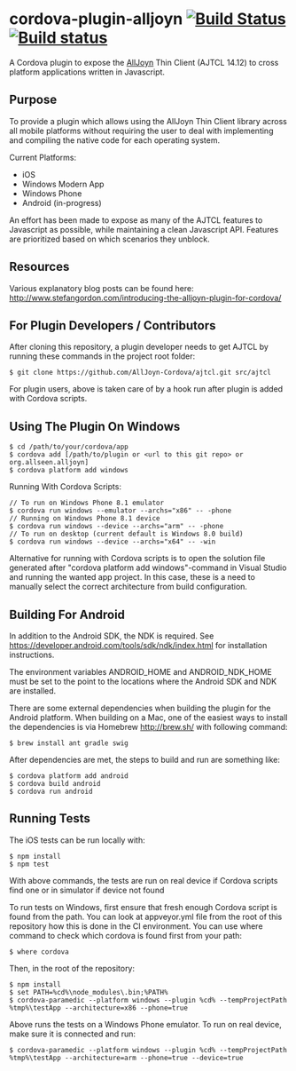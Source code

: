 cordova-plugin-alljoyn [![Build Status](https://travis-ci.org/AllJoyn-Cordova/cordova-plugin-alljoyn.svg?branch=master)](https://travis-ci.org/AllJoyn-Cordova/cordova-plugin-alljoyn) [![Build status](https://ci.appveyor.com/api/projects/status/0e2dbkgl7xim5eao/branch/master?svg=true)](https://ci.appveyor.com/project/vjrantal/cordova-plugin-alljoyn-uqr9k)
======================

A Cordova plugin to expose the [AllJoyn](https://allseenalliance.org/alljoyn-framework-tutorial) Thin Client (AJTCL 14.12) to cross platform applications written in Javascript.

Purpose
-------

To provide a plugin which allows using the AllJoyn Thin Client library across all mobile platforms without requiring the user to deal with implementing and compiling the native code for each operating system.

Current Platforms:
* iOS
* Windows Modern App
* Windows Phone
* Android (in-progress)

An effort has been made to expose as many of the AJTCL features to Javascript as possible, while maintaining a clean Javascript API.  Features are prioritized based on which scenarios they unblock.  

Resources
---------

Various explanatory blog posts can be found here:
http://www.stefangordon.com/introducing-the-alljoyn-plugin-for-cordova/

For Plugin Developers / Contributors
--------------------
After cloning this repository, a plugin developer needs to get AJTCL by running these commands in the project root folder:

```
$ git clone https://github.com/AllJoyn-Cordova/ajtcl.git src/ajtcl
```

For plugin users, above is taken care of by a hook run after plugin is added with Cordova scripts.

Using The Plugin On Windows
---------------------------

```
$ cd /path/to/your/cordova/app
$ cordova add [/path/to/plugin or <url to this git repo> or org.allseen.alljoyn]
$ cordova platform add windows
```

Running With Cordova Scripts:

```
// To run on Windows Phone 8.1 emulator
$ cordova run windows --emulator --archs="x86" -- -phone
// Running on Windows Phone 8.1 device
$ cordova run windows --device --archs="arm" -- -phone
// To run on desktop (current default is Windows 8.0 build)
$ cordova run windows --device --archs="x64" -- -win
```

Alternative for running with Cordova scripts is to open the solution file generated after "cordova platform add windows"-command in Visual Studio and running the wanted app project. In this case, these is a need to manually select the correct architecture from build configuration.

Building For Android
--------------------

In addition to the Android SDK, the NDK is required. See https://developer.android.com/tools/sdk/ndk/index.html for installation instructions.

The environment variables ANDROID_HOME and ANDROID_NDK_HOME must be set to the point to the locations where the Android SDK and NDK are installed.

There are some external dependencies when building the plugin for the Android platform. When building on a Mac, one of the easiest ways to install the dependencies is via Homebrew http://brew.sh/ with following command:

```
$ brew install ant gradle swig
```

After dependencies are met, the steps to build and run are something like:

```
$ cordova platform add android
$ cordova build android
$ cordova run android
```

Running Tests
-------------

The iOS tests can be run locally with:

```
$ npm install
$ npm test
```

With above commands, the tests are run on real device if Cordova scripts find one or in simulator if device not found

To run tests on Windows, first ensure that fresh enough Cordova script is found from the path. You can look at appveyor.yml file from the root of this repository how this is done in the CI environment. You can use where command to check which cordova is found first from your path:

```
$ where cordova
```

Then, in the root of the repository:

```
$ npm install
$ set PATH=%cd%\node_modules\.bin;%PATH%
$ cordova-paramedic --platform windows --plugin %cd% --tempProjectPath %tmp%\testApp --architecture=x86 --phone=true
```

Above runs the tests on a Windows Phone emulator. To run on real device, make sure it is connected and run:

```
$ cordova-paramedic --platform windows --plugin %cd% --tempProjectPath %tmp%\testApp --architecture=arm --phone=true --device=true
```
